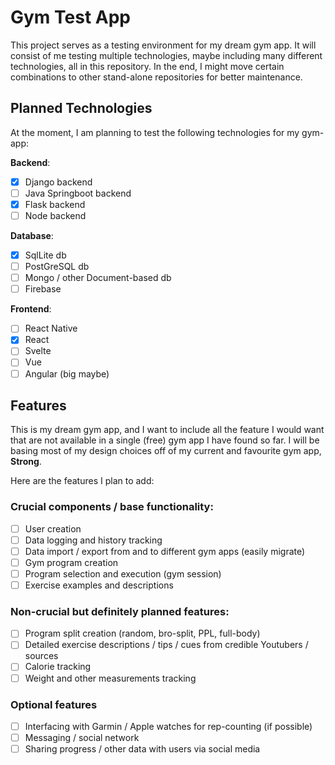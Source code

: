 # Gym Test App

This project serves as a testing environment for my dream gym app. It will consist
of me testing multiple technologies, maybe including many different technologies,
all in this repository. In the end, I might move certain combinations to other
stand-alone repositories for better maintenance.

## Planned Technologies

At the moment, I am planning to test the following technologies for my gym-app:

**Backend**:

- [x] Django backend
- [ ] Java Springboot backend
- [x] Flask backend
- [ ] Node backend

**Database**:

- [x] SqlLite db
- [ ] PostGreSQL db
- [ ] Mongo / other Document-based db
- [ ] Firebase

**Frontend**:

- [ ] React Native
- [x] React
- [ ] Svelte
- [ ] Vue
- [ ] Angular (big maybe)

## Features

This is my dream gym app, and I want to include all the feature I would want
that are not available in a single (free) gym app I have found so far. I will
be basing most of my design choices off of my current and favourite gym app, **Strong**.

Here are the features I plan to add:

### Crucial components / base functionality:

- [ ] User creation
- [ ] Data logging and history tracking
- [ ] Data import / export from and to different gym apps (easily migrate)
- [ ] Gym program creation
- [ ] Program selection and execution (gym session)
- [ ] Exercise examples and descriptions

### Non-crucial but definitely planned features:

- [ ] Program split creation (random, bro-split, PPL, full-body)
- [ ] Detailed exercise descriptions / tips / cues from credible Youtubers / sources
- [ ] Calorie tracking
- [ ] Weight and other measurements tracking

### Optional features

- [ ] Interfacing with Garmin / Apple watches for rep-counting (if possible)
- [ ] Messaging / social network
- [ ] Sharing progress / other data with users via social media
